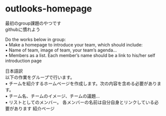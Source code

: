 # outlooks-homepage
最初のgroup課題のやつです<br>
githubに慣れよう

Do the works below in group:<br>
▪ Make a homepage to introduce your team, which should include:<br>
▪ Name of team, image of team, your team’s agenda...<br>
▪ Members as a list. Each member’s name should be a link to his/her self
introduction page

日本語訳<br>
以下の作業をグループで行います。<br>
▪ チームを紹介するホームページを作成します。次の内容を含める必要があります。<br>
▪ チーム名、チームのイメージ、チームの議題...<br>
▪ リストとしてのメンバー。 各メンバーの名前は自分自身とリンクしている必要があります
紹介ページ